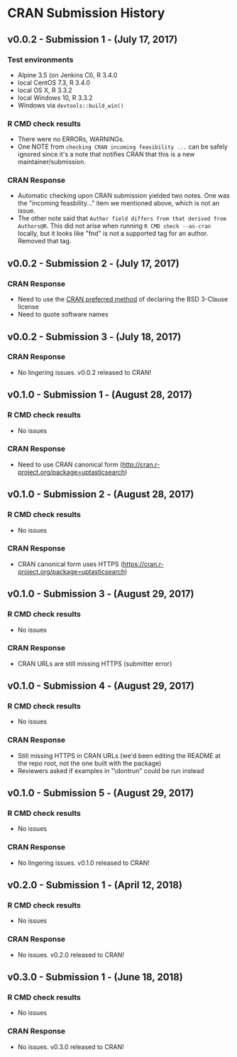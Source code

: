 # CRAN Submission History

## v0.0.2 - Submission 1 - (July 17, 2017)

### Test environments
* Alpine 3.5 (on Jenkins CI), R 3.4.0
* local CentOS 7.3, R 3.4.0
* local OS X, R 3.3.2
* local Windows 10, R 3.3.2
* Windows via `devtools::build_win()`

### R CMD check results
* There were no ERRORs, WARNINGs.  
* One NOTE from `checking CRAN incoming feasibility ...` can be safely ignored since it's a note that notifies CRAN that this is a new maintainer/submission. 

### CRAN Response
* Automatic checking upon CRAN submission yielded two notes. One was the "incoming feasbility..." item we mentioned above, which is not an issue. 
* The other note said that `Author field differs from that derived from Authors@R`. This did not arise when running `R CMD check --as-cran` locally, but it looks like "fnd" is not a supported tag for an author. Removed that tag.

## v0.0.2 - Submission 2 - (July 17, 2017)

### CRAN Response
* Need to use the [CRAN preferred method](https://cran.r-project.org/web/licenses/BSD_3_clause) of declaring the BSD 3-Clause license
* Need to quote software names

## v0.0.2 - Submission 3 - (July 18, 2017)

### CRAN Response
* No lingering issues. v0.0.2 released to CRAN!

## v0.1.0 - Submission 1 - (August 28, 2017)

### R CMD check results
* No issues

### CRAN Response
* Need to use CRAN canonical form (http://cran.r-project.org/package=uptasticsearch)

## v0.1.0 - Submission 2 - (August 28, 2017)

### R CMD check results
* No issues

### CRAN Response
* CRAN canonical form uses HTTPS (https://cran.r-project.org/package=uptasticsearch)

## v0.1.0 - Submission 3 - (August 29, 2017)

### R CMD check results
* No issues

### CRAN Response
* CRAN URLs are still missing HTTPS (submitter error)

## v0.1.0 - Submission 4 - (August 29, 2017)

### R CMD check results
* No issues

### CRAN Response
* Still missing HTTPS in CRAN URLs (we'd been editing the README at the repo root, not the one built with the package)
* Reviewers asked if examples in "\dontrun" could be run instead

## v0.1.0 - Submission 5 - (August 29, 2017)

### R CMD check results
* No issues

### CRAN Response
* No lingering issues. v0.1.0 released to CRAN!

## v0.2.0 - Submission 1 - (April 12, 2018)

### R CMD check results
* No issues

### CRAN Response
* No issues. v0.2.0 released to CRAN!

## v0.3.0 - Submission 1 - (June 18, 2018)

### R CMD check results
* No issues

### CRAN Response
* No issues. v0.3.0 released to CRAN!
